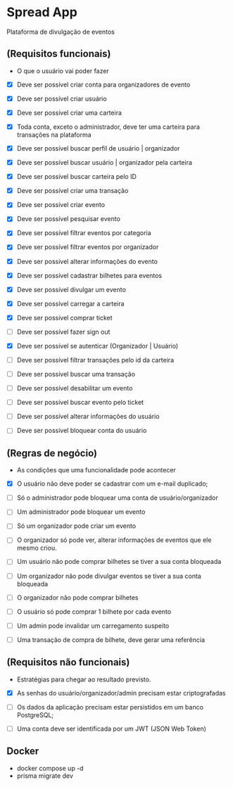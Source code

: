 # Spread App

Plataforma de divulgação de eventos

## (Requisitos funcionais)
- O que o usuário vai poder fazer

- [x] Deve ser possível criar conta para organizadores de evento
- [x] Deve ser possível criar usuário
- [x] Deve ser possível criar uma carteira
- [x] Toda conta, exceto o administrador, deve ter uma carteira para transações na plataforma 
- [x] Deve ser possível buscar perfil de usuário | organizador
- [x] Deve ser possível buscar usuário | organizador pela carteira
- [x] Deve ser possível buscar carteira pelo ID
- [x] Deve ser possível criar uma transação
- [x] Deve ser possível criar evento
- [x] Deve ser possível pesquisar evento
- [x] Deve ser possível filtrar eventos por categoria
- [x] Deve ser possível filtrar eventos por organizador
- [x] Deve ser possível alterar informações do evento
- [x] Deve ser possível cadastrar bilhetes para eventos
- [x] Deve ser possível divulgar um evento
- [x] Deve ser possível carregar a carteira
- [x] Deve ser possível comprar ticket 
- [ ] Deve ser possível fazer sign out
- [x] Deve ser possível se autenticar (Organizador | Usuário)
- [ ] Deve ser possível filtrar transações pelo id da carteira
- [ ] Deve ser possível buscar uma transação
- [ ] Deve ser possível desabilitar um evento
- [ ] Deve ser possível buscar evento pelo ticket
- [ ] Deve ser possível alterar informações do usuário
- [ ] Deve ser possível bloquear conta do usuário


## (Regras de negócio)
- As condições que uma funcionalidade pode acontecer

- [x] O usuário não deve poder se cadastrar com um e-mail duplicado;
- [ ] Só o administrador pode bloquear uma conta de usuário/organizador
- [ ] Um administrador pode bloquear um evento
- [ ] Só um organizador pode criar um evento
- [ ] O organizador só pode ver, alterar informações de eventos que ele mesmo criou.
- [ ] Um usuário não pode comprar bilhetes se tiver a sua conta bloqueada
- [ ] Um organizador não pode divulgar eventos se tiver a sua conta bloqueada
- [ ] O organizador não pode comprar bilhetes
- [ ] O usuário só pode comprar 1 bilhete por cada evento
- [ ] Um admin pode invalidar um carregamento suspeito
- [ ] Uma transação de compra de bilhete, deve gerar uma referência


## (Requisitos não funcionais)

- Estratégias para chegar ao resultado previsto.

- [x] As senhas do usuário/organizador/admin precisam estar criptografadas  
- [ ] Os dados da aplicação precisam estar persistidos em um banco PostgreSQL;
- [ ] Uma conta deve ser identificada por um JWT (JSON Web Token) 


## Docker
  - docker compose up -d
  - prisma migrate dev